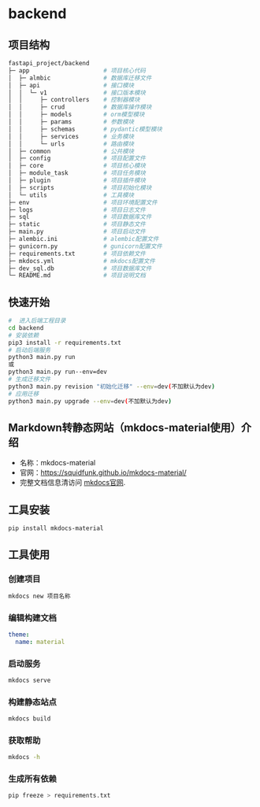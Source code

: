 # backend

## 项目结构

```sh
fastapi_project/backend
├─ app                     # 项目核心代码 
│  ├─ almbic               # 数据库迁移文件
│  ├─ api                  # 接口模块  
│  │  └─ v1                # 接口版本模块
│  │     ├─ controllers    # 控制器模块
│  │     ├─ crud           # 数据库操作模块
│  │     ├─ models         # orm模型模块
│  │     ├─ params         # 参数模块
│  │     ├─ schemas        # pydantic模型模块
│  │     ├─ services       # 业务模块
│  │     └─ urls           # 路由模块
│  ├─ common               # 公共模块
│  ├─ config               # 项目配置文件
│  ├─ core                 # 项目核心模块
│  ├─ module_task          # 项目任务模块
│  ├─ plugin               # 项目插件模块
│  ├─ scripts              # 项目初始化模块
│  └─ utils                # 工具模块
├─ env                     # 项目环境配置文件
├─ logs                    # 项目日志文件
├─ sql                     # 项目数据库文件
├─ static                  # 项目静态文件
├─ main.py                 # 项目启动文件
├─ alembic.ini             # alembic配置文件
├─ gunicorn.py             # gunicorn配置文件
├─ requirements.txt        # 项目依赖文件
├─ mkdocs.yml              # mkdocs配置文件
├─ dev_sql.db              # 项目数据库文件
└─ README.md               # 项目说明文档

```

## 快速开始

```sh
#  进入后端工程目录
cd backend
# 安装依赖
pip3 install -r requirements.txt
# 启动后端服务
python3 main.py run 
或 
python3 main.py run--env=dev 
# 生成迁移文件
python3 main.py revision "初始化迁移" --env=dev(不加默认为dev)
# 应用迁移
python3 main.py upgrade --env=dev(不加默认为dev)
```

## Markdown转静态网站（mkdocs-material使用）介绍

- 名称：mkdocs-material
- 官网：<https://squidfunk.github.io/mkdocs-material/>
- 完整文档信息清访问 [mkdocs官网](https://www.mkdocs.org).

## 工具安装

```sh
pip install mkdocs-material
```

## 工具使用

### 创建项目

```sh
mkdocs new 项目名称
```

### 编辑构建文档

```yaml
theme:
  name: material
```

### 启动服务

```sh
mkdocs serve
```

### 构建静态站点

```sh
mkdocs build
```

### 获取帮助

```sh
mkdocs -h
```

### 生成所有依赖

```sh
pip freeze > requirements.txt
```

